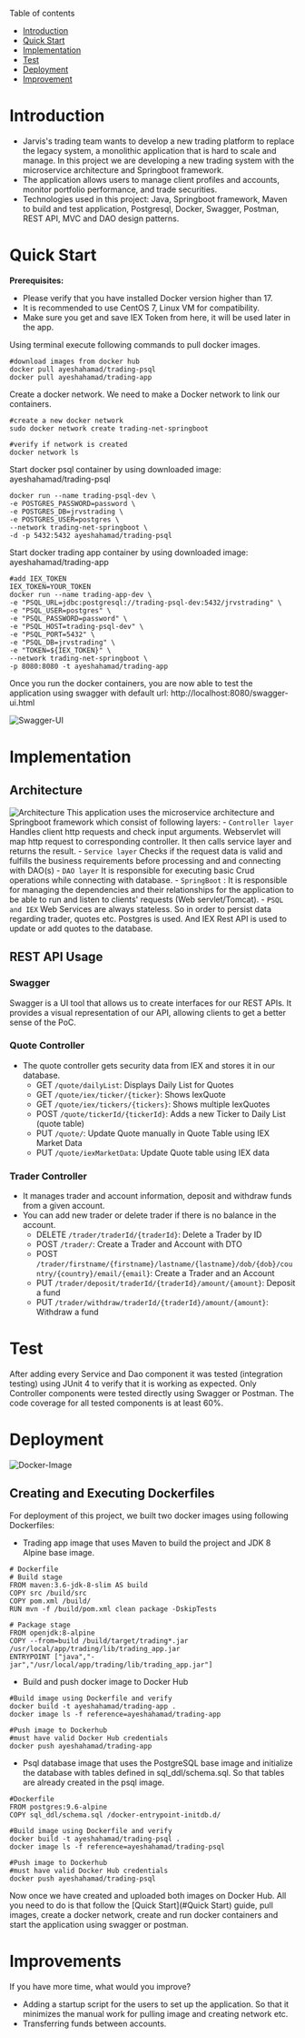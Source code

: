 Table of contents
* [Introduction](#Introduction)
* [Quick Start](#Quick-Start)
* [Implementation](#Implementation)
* [Test](#Test)
* [Deployment](#Deployment)
* [Improvement](#Improvement)


# Introduction
- Jarvis's trading team wants to develop a new trading platform to replace the legacy system, a monolithic application that is hard to scale and manage. In this project we are developing a new trading system with the microservice architecture and Springboot framework.
- The application allows users to manage client profiles and accounts, monitor portfolio performance, and trade securities.
- Technologies used in this project: Java, Springboot framework, Maven to build and test application, Postgresql, Docker, Swagger, Postman, REST API, MVC  and DAO design patterns. 

# Quick Start
**Prerequisites:** 
- Please verify that you have installed Docker version higher than 17.
- It is recommended to use CentOS 7, Linux VM for compatibility.
- Make sure you get and save IEX Token from here, it will be used later in the app.

Using terminal execute following commands to pull docker images.
````shell
#download images from docker hub
docker pull ayeshahamad/trading-psql
docker pull ayeshahamad/trading-app
````
Create a docker network. We need to make a Docker network to link our containers.
```shell
#create a new docker network
sudo docker network create trading-net-springboot

#verify if network is created
docker network ls
```
Start docker psql container by using downloaded image: ayeshahamad/trading-psql
```shell
docker run --name trading-psql-dev \
-e POSTGRES_PASSWORD=password \
-e POSTGRES_DB=jrvstrading \
-e POSTGRES_USER=postgres \
--network trading-net-springboot \
-d -p 5432:5432 ayeshahamad/trading-psql
```
Start docker trading app container by using downloaded image: ayeshahamad/trading-app
```shell
#add IEX_TOKEN
IEX_TOKEN=YOUR_TOKEN
docker run --name trading-app-dev \
-e "PSQL_URL=jdbc:postgresql://trading-psql-dev:5432/jrvstrading" \
-e "PSQL_USER=postgres" \
-e "PSQL_PASSWORD=password" \
-e "PSQL_HOST=trading-psql-dev" \
-e "PSQL_PORT=5432" \
-e "PSQL_DB=jrvstrading" \
-e "TOKEN=${IEX_TOKEN}" \
--network trading-net-springboot \
-p 8080:8080 -t ayeshahamad/trading-app
```
Once you run the docker containers, you are now able to test the application using swagger with default url: http://localhost:8080/swagger-ui.html

![Swagger-UI](assets/swagger-ui.png)

# Implementation
## Architecture
![Architecture](assets/architecture.png)
This application uses the microservice architecture and Springboot framework which consist of following layers:
    - `Controller layer` Handles client http requests and check input arguments. Webservlet will map http request to corresponding controller. It then calls service layer and returns the result.
    - `Service layer` Checks if the request data is valid and fulfills the business requirements before processing and and connecting with DAO(s)
    - `DAO layer` It is responsible for executing basic Crud operations while connecting with database.
    - `SpringBoot` : It is responsible for managing the dependencies and their relationships for the application to be able to run and listen to clients' requests (Web servlet/Tomcat).
    - `PSQL and IEX` Web Services are always stateless. So in order to persist data regarding trader, quotes etc. Postgres is used. And IEX Rest API is used to update or add quotes to the database. 

## REST API Usage
### Swagger
Swagger is a UI tool that allows us to create interfaces for our REST APIs. It provides a visual representation of our API, allowing clients to get a better sense of the PoC.

### Quote Controller
- The quote controller gets security data from IEX and stores it in our database.
  - GET  `/quote/dailyList`: Displays Daily List for Quotes
  - GET  `/quote/iex/ticker/{ticker}`: Shows IexQuote
  - GET  `/quote/iex/tickers/{tickers}`: Shows multiple IexQuotes
  - POST `/quote/tickerId/{tickerId}`: Adds a new Ticker to Daily List (quote table)
  - PUT  `/quote/`: Update Quote manually in Quote Table using IEX Market Data
  - PUT  `/quote/iexMarketData`: Update Quote table using IEX data
### Trader Controller
- It manages trader and account information, deposit and withdraw funds from a given account.
- You can add new trader or delete trader if there is no balance in the account.
  - DELETE `/trader/traderId/{traderId}`: Delete a Trader by ID
  - POST   `/trader/`: Create a Trader and Account with DTO
  - POST   `/trader/firstname/{firstname}/lastname/{lastname}/dob/{dob}/country/{country}/email/{email}`: Create a Trader and an Account
  - PUT    `/trader/deposit/traderId/{traderId}/amount/{amount}`: Deposit a fund
  - PUT    `/trader/withdraw/traderId/{traderId}/amount/{amount}`: Withdraw a fund

# Test
After adding every Service and Dao component it was tested (integration testing) using JUnit 4 to verify that it is working as expected. Only Controller components were tested directly using Swagger or Postman. The code coverage for all tested components is at least 60%.

# Deployment
![Docker-Image](assets/docker.jpg)

## Creating and Executing Dockerfiles
For deployment of this project, we built two docker images using following Dockerfiles:
- Trading app image that uses Maven to build the project and JDK 8 Alpine base image.
```shell
# Dockerfile
# Build stage
FROM maven:3.6-jdk-8-slim AS build
COPY src /build/src
COPY pom.xml /build/
RUN mvn -f /build/pom.xml clean package -DskipTests

# Package stage
FROM openjdk:8-alpine
COPY --from=build /build/target/trading*.jar /usr/local/app/trading/lib/trading_app.jar
ENTRYPOINT ["java","-jar","/usr/local/app/trading/lib/trading_app.jar"]
```
- Build and push docker image to Docker Hub
```shell
#Build image using Dockerfile and verify
docker build -t ayeshahamad/trading-app . 
docker image ls -f reference=ayeshahamad/trading-app

#Push image to Dockerhub
#must have valid Docker Hub credentials
docker push ayeshahamad/trading-app
```
- Psql database image that uses the PostgreSQL base image and initialize the database with tables defined in sql_ddl/schema.sql. So that tables are already created in the psql image.
```shell
#Dockerfile
FROM postgres:9.6-alpine
COPY sql_ddl/schema.sql /docker-entrypoint-initdb.d/

#Build image using Dockerfile and verify
docker build -t ayeshahamad/trading-psql .  
docker image ls -f reference=ayeshahamad/trading-psql

#Push image to Dockerhub
#must have valid Docker Hub credentials
docker push ayeshahamad/trading-psql
```
Now once we have created and uploaded both images on Docker Hub. All you need to do is that follow the [Quick Start](#Quick Start) guide, pull images, create a docker network, create and run docker containers and start the application using swagger or postman.
  
# Improvements
If you have more time, what would you improve?
- Adding a startup script for the users to set up the application. So that it minimizes the manual work for pulling image and creating network etc.
- Transferring funds between accounts.
